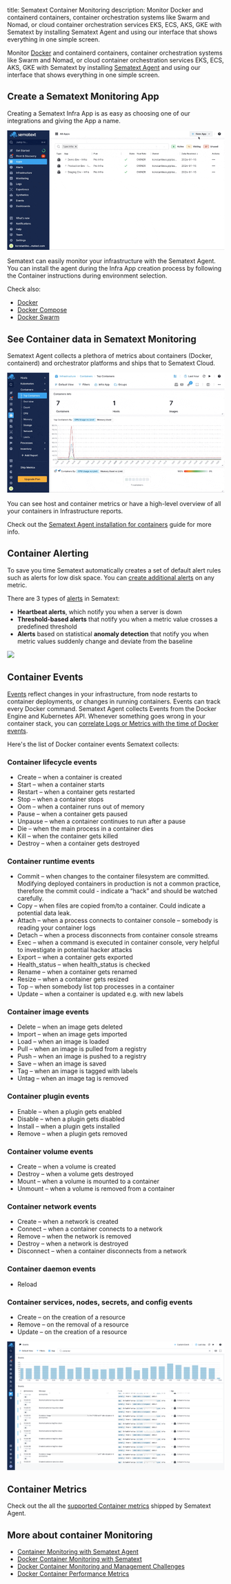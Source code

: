 title: Sematext Container Monitoring
description: Monitor Docker and containerd containers, container orchestration systems like Swarm and Nomad, or cloud container orchestration services EKS, ECS, AKS, GKE with Sematext by installing Sematext Agent and using our interface that shows everything in one simple screen.

Monitor [Docker](https://www.docker.com/) and containerd containers, container orchestration systems like Swarm and Nomad, or cloud container orchestration services EKS, ECS, AKS, GKE with Sematext by installing [Sematext Agent](https://sematext.com/docs/agents/sematext-agent/) and using our interface that shows everything in one simple screen.

## Create a Sematext Monitoring App
Creating a Sematext Infra App is as easy as choosing one of our integrations and giving the App a name.

![New Infra App](../images/monitoring/new-infra-app-env.gif)

Sematext can easily monitor your infrastructure with the Sematext Agent. You can install the agent during the Infra App creation process by following the Container instructions during environment selection.

Check also:

- [Docker](../agents/sematext-agent/containers/installation/#docker)
- [Docker Compose](../agents/sematext-agent/containers/installation/#docker-compose)
- [Docker Swarm](../agents/sematext-agent/containers/installation/#docker-swarm-enterprise)

## See Container data in Sematext Monitoring
Sematext Agent collects a plethora of metrics about containers (Docker, containerd) and orchestrator platforms and ships that to Sematext Cloud.

![Container metrics](../images/monitoring/infra-containers-metrics.gif)

You can see host and container metrics or have a high-level overview of all your containers in Infrastructure reports.

Check out the [Sematext Agent installation for containers](../agents/sematext-agent/containers/installation) guide for more info.

## Container Alerting
To save you time Sematext automatically creates a set of default alert rules such as alerts for low disk space. You can [create additional alerts](../alerts) on any metric.

There are 3 types of [alerts](../alerts) in Sematext:

- **Heartbeat alerts**, which notify you when a server is down
- **Threshold-based alerts** that notify you when a metric value crosses a predefined threshold
- **Alerts** based on statistical **anomaly detection** that notify you when metric values suddenly change and deviate from the baseline

![](https://sematext.com/wp-content/uploads/2021/01/docker-container-alerts-min.gif)

## Container Events
[Events](../events/) reflect changes in your infrastructure, from node restarts to container deployments, or changes in running containers. Events can track every Docker command. Sematext Agent collects Events from the Docker Engine and Kubernetes API. Whenever something goes wrong in your container stack, you can [correlate Logs or Metrics with the time of Docker events](../events/correlation/).

Here's the list of Docker container events Sematext collects:

### Container lifecycle events

- Create – when a container is created
- Start – when a container starts
- Restart – when a container gets restarted
- Stop – when a container stops
- Oom – when a container runs out of memory
- Pause – when a container gets paused
- Unpause – when a container continues to run after a pause
- Die – when the main process in a container dies
- Kill – when the container gets killed
- Destroy – when a container gets destroyed

### Container runtime events

- Commit – when changes to the container filesystem are committed. Modifying deployed containers in production is not a common practice, therefore the commit could - indicate a “hack” and should be watched carefully.
- Copy – when files are copied from/to a container. Could indicate a potential data leak.
- Attach – when a process connects to container console – somebody is reading your container logs
- Detach – when a process disconnects from container console streams
- Exec – when a command is executed in container console, very helpful to investigate in potential hacker attacks
- Export – when a container gets exported
- Health_status – when health_status is checked
- Rename – when a container gets renamed
- Resize – when a container gets resized
- Top – when somebody list top processes in a container
- Update – when a container is updated e.g. with new labels

### Container image events

- Delete – when an image gets deleted
- Import – when an image gets imported
- Load – when an image is loaded
- Pull – when an image is pulled from a registry
- Push – when an image is pushed to a registry
- Save – when an image is saved
- Tag – when an image is tagged with labels
- Untag – when an image tag is removed

### Container plugin events

- Enable – when a plugin gets enabled
- Disable – when a plugin gets disabled
- Install – when a plugin gets installed
- Remove – when a plugin gets removed

### Container volume events

- Create – when a volume is created
- Destroy – when a volume gets destroyed
- Mount – when a volume is mounted to a container
- Unmount – when a volume is removed from a container

### Container network events

- Create – when a  network is created
- Connect – when a container connects to a network
- Remove – when the network is removed
- Destroy – when a network is destroyed
- Disconnect – when a container disconnects from a network

### Container daemon events

- Reload

### Container services, nodes, secrets, and config events

- Create – on the creation of a resource
- Remove – on the removal of a resource
- Update – on the creation of a resource

![Container Events](../images/monitoring/container-events.png)

## Container Metrics 

Check out the all the [supported Container metrics](https://sematext.com/docs/agents/sematext-agent/containers/metrics/) shipped by Sematext Agent.

## More about container Monitoring
* [Container Monitoring with Sematext Agent](../agents/sematext-agent/)
* [Docker Container Monitoring with Sematext](https://sematext.com/blog/docker-container-monitoring-with-sematext/)
* [Docker Container Monitoring and Management Challenges](https://sematext.com/blog/docker-container-monitoring-management-challenges/)
* [Docker Container Performance Metrics](https://sematext.com/blog/top-docker-metrics-to-watch/)


